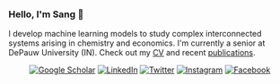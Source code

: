 ### Hello, I'm Sang 👋

I develop machine learning models to study complex interconnected systems arising in chemistry and economics. I'm currently a senior at DePauw University (IN). Check out my <a href="https://drive.google.com/drive/folders/1gsAtxHmku5Iadxs2srXqOUzvMnoRg2jN?usp=sharing">CV</a> and recent <a href="https://scholar.google.com/citations?user=3vc6zDsAAAAJ&hl=en">publications</a>.

<p align="center">
<a href="https://scholar.google.com/citations?user=3vc6zDsAAAAJ&hl=en">
<img src="https://img.shields.io/badge/-Google Scholar-%239146FF" alt="Google Scholar" /></a> 
<a href="https://www.linkedin.com/in/sangttruong/">
<img src="https://img.shields.io/badge/-LinkedIn-%233781da" alt="LinkedIn"/></a> 
<a href="https://www.twitter.com/sangttruong">
<img src="https://img.shields.io/badge/-Twitter-%231DA1F2" alt="Twitter" /></a> 
<a href="https://www.instagram.com/sangttruong">
<img src="https://img.shields.io/badge/-Instagram-%23eb13a5" alt="Instagram" /></a> 
<a href="https://www.facebook.com/sangttruong0">
<img src="https://img.shields.io/badge/-Facebook-%4eb13a5" alt="Facebook" /></a> 
</p>
